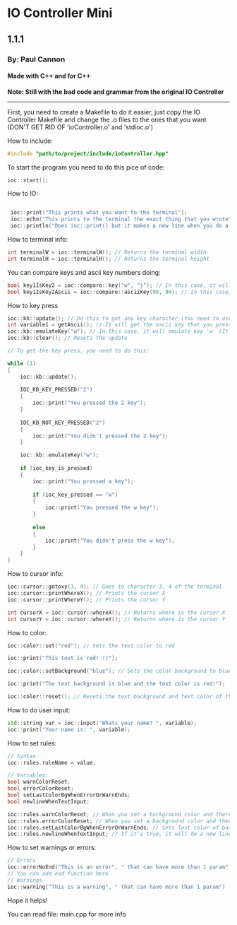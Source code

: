 # IO Controller Mini

## 1.1.1

### By: Paul Cannon

#### Made with C++ and for C++

**Note: Still with the bad code and grammar from the original IO Controller**

---

First, you need to create a Makefile to do it easier, just copy the IO Controller Makefile and change the .o files to the ones that you want (DON'T GET RID OF 'ioController.o' and 'stdioc.o')

How to include:

```cpp
#include "path/to/project/include/ioController.hpp"
```

To start the program you need to do this pice of code:
```cpp
ioc::start();
```

How to IO:

```cpp

 ioc::print("This prints what you want to the terminal"); 
 ioc::echo("This prints to the terminal the exact thing that you wrote");
 ioc::println("Does ioc::print() but it makes a new line when you do a new parameter")

```

How to terminal info:

```cpp
int terminalW = ioc::terminalW(); // Returns the terminal width
int terminalH = ioc::terminalH(); // Returns the terminal height
```

You can compare keys and ascii key numbers doing:

```cpp
bool key1IsKey2 = ioc::compare::key("w", "j"); // In this case, it will return false / 0, because key1 is not the same as key2
bool key1IsKey2Ascii = ioc::compare::asciiKey(90, 90); // In this case, it will return true / 1, because key1 is the same as key2
```

How to key press

```cpp
ioc::kb::update(); // Do this to get any key character (You need to use it in a while / for loop to do it right)
int variable1 = getAscii(); // It will get the ascii key that you pressed
ioc::kb::emulateKey("w"); // In this case, it will emulate key 'w' (It will do that key (x) will be pressed)
ioc::kb::clear(); // Resets the update

// To get the key press, you need to do this:

while (1)
{
    ioc::kb::update();
    
    IOC_KB_KEY_PRESSED("2")
    {
        ioc::print("You pressed the 2 key");
    }
    
    IOC_KB_NOT_KEY_PRESSED("2")
    {
        ioc::print("You didn't pressed the 2 key");
    }

    ioc::kb::emulateKey("w");
    
    if (ioc_key_is_pressed)
    {
        ioc::print("You pressed a key");
        
        if (ioc_key_pressed == "w")
        {
            ioc::print("You pressed the w key");
        }
        
        else
        {
            ioc::print("You didn't press the w key");
        }
    }
}

```

How to cursor info:

```cpp
ioc::cursor::gotoxy(3, 4); // Goes to character 3, 4 of the terminal
ioc::cursor::printWhereX(); // Prints the cursor X
ioc::cursor::printWhereY(); // Prints the cursor Y

int cursorX = ioc::cursor::whereX(); // Returns where is the cursor X
int cursorY = ioc::cursor::whereY(); // Returns where is the cursor Y
```

How to color:

```cpp
ioc::color::set("red"); // Sets the text color to red

ioc::print("This text is red! :)");

ioc::color::setBackground("blue"); // Sets the color background to blue

ioc::print("The text background is blue and the text color is red!");

ioc::color::reset(); // Resets the text background and text color of the terminal
```

How to do user input:

```cpp
std::string var = ioc::input("Whats your name? ", variable);
ioc::print("Your name is: ", variable);
```

How to set rules:

```cpp
// Syntax:
ioc::rules.ruleName = value;

// Variables:
bool warnColorReset;
bool errorColorReset;
bool setLastColorBgWhenErrorOrWarnEnds;
bool newlineWhenTextInput;

ioc::rules.warnColorReset; // When you set a background color and there is a warning it will reset background color to default if its true
ioc::rules.errorColorReset; // When you set a background color and there is an error it will reset background color to default if its true
ioc::rules.setLastColorBgWhenErrorOrWarnEnds; // Sets last color of background when warning / error (the variable 'rules.warnColorResets' needs to be true and same with 'rules.errorColorResets')
ioc::rules.newlineWhenTextInput; // If it's true, it will do a new line when doing user input

```

How to set warnings or errors:

```cpp
// Errors
ioc::errorNoEnd("This is an error", " that can have more than 1 param", " and you can add your end function below this line of code")
// You can add end function here
// Warnings
ioc::warning("This is a warning", " that can have more than 1 param")
```

Hope it helps!

You can read file: main.cpp for more info
